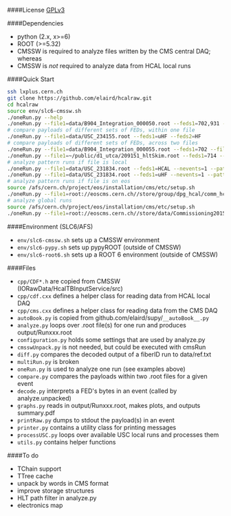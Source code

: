 ####License
[GPLv3](http://www.gnu.org/licenses/gpl.html)

####Dependencies
* python (2.x, x>=6)
* ROOT (>=5.32)
* CMSSW is required to analyze files written by the CMS central DAQ; whereas
* CMSSW is *not* required to analyze data from HCAL local runs

####Quick Start
```bash
ssh lxplus.cern.ch
git clone https://github.com/elaird/hcalraw.git
cd hcalraw
source env/slc6-cmssw.sh
./oneRun.py --help
./oneRun.py --file1=data/B904_Integration_000050.root --feds1=702,931 --nevents=1 --dump=4
# compare payloads of different sets of FEDs, within one file
./oneRun.py --file1=data/USC_234155.root --feds1=uHF --feds2=HF
# compare payloads of different sets of FEDs, across two files
./oneRun.py --file1=data/B904_Integration_000055.root --feds1=702 --file2=data/mol_run55.root --feds2=931
./oneRun.py --file1=~/public/d1_utca/209151_hltSkim.root --feds1=714 --file2=~/public/d1_utca/usc/USC_209150.root --feds2=989 --nevents=3
# analyze pattern runs if file is local
./oneRun.py --file1=data/USC_231834.root --feds1=HCAL --nevents=1 --patterns --compressed | ./diff.py
./oneRun.py --file1=data/USC_231834.root --feds1=uHF --nevents=1 --patterns --compressed | ./diff.py --ref=data/uref.txt
# analyze pattern runs if file is on eos
source /afs/cern.ch/project/eos/installation/cms/etc/setup.sh
./oneRun.py --file1=root://eoscms.cern.ch//store/group/dpg_hcal/comm_hcal/LS1/USC_236631.root --feds1=HCAL --nevents=1 --patterns --compressed | ./diff.py --ref=data/ref_Mar_2_2015.txt
# analyze global runs
source /afs/cern.ch/project/eos/installation/cms/etc/setup.sh
./oneRun.py --file1=root://eoscms.cern.ch//store/data/Commissioning2015/Cosmics/RAW/v1/000/234/193/00000/FEAD7C2C-4CB4-E411-9791-02163E011890.root --feds1=uHF --feds2=HF --progress
```

####Environment (SLC6/AFS)
* `env/slc6-cmssw.sh` sets up a CMSSW environment
* `env/slc6-pypy.sh` sets up pypyROOT (outside of CMSSW)
* `env/slc6-root6.sh` sets up a ROOT 6 environment (outside of CMSSW)

####Files
* `cpp/CDF*.h` are copied from CMSSW (IORawData/HcalTBInputService/src)
* `cpp/cdf.cxx` defines a helper class for reading data from HCAL local DAQ
* `cpp/cms.cxx` defines a helper class for reading data from the CMS DAQ
* `autoBook.py` is copied from github.com/elaird/supy/`__autoBook__.py`
* `analyze.py` loops over .root file(s) for one run and produces output/Runxxx.root
* `configuration.py` holds some settings that are used by analyze.py
* `cmsswUnpack.py` is not needed, but could be executed with cmsRun
* `diff.py` compares the decoded output of a fiberID run to data/ref.txt
* `multiRun.py` is broken
* `oneRun.py` is used to analyze one run (see examples above)
* `compare.py` compares the payloads within two .root files for a given event
* `decode.py` interprets a FED's bytes in an event (called by analyze.unpacked)
* `graphs.py` reads in output/Runxxx.root, makes plots, and outputs summary.pdf
* `printRaw.py` dumps to stdout the payload(s) in an event
* `printer.py` contains a utility class for printing messages
* `processUSC.py` loops over available USC local runs and processes them
* `utils.py` contains helper functions

####To do
* TChain support
* TTree cache
* unpack by words in CMS format
* improve storage structures
* HLT path filter in analyze.py
* electronics map
